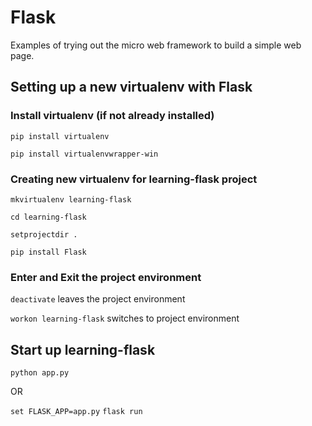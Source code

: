 # Flask
Examples of trying out the micro web framework to build a simple web page.

## Setting up a new virtualenv with Flask

### Install virtualenv (if not already installed)

`pip install virtualenv`

`pip install virtualenvwrapper-win`

### Creating new virtualenv for learning-flask project

`mkvirtualenv learning-flask`

`cd learning-flask`

`setprojectdir .`

`pip install Flask`

### Enter and Exit the project environment

`deactivate` leaves the project environment

`workon learning-flask` switches to project environment

## Start up learning-flask

`python app.py`

OR

`set FLASK_APP=app.py`
`flask run`